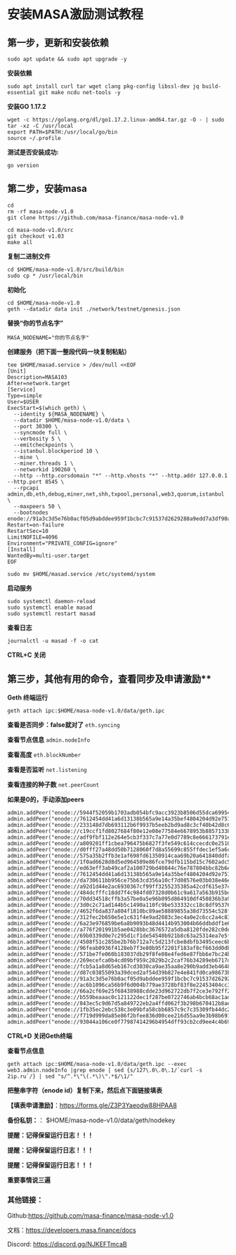 # 安装MASA激励测试教程
## 第一步，更新和安装依赖
```
sudo apt update && sudo apt upgrade -y
```
**安装依赖**
```
sudo apt install curl tar wget clang pkg-config libssl-dev jq build-essential git make ncdu net-tools -y
```
**安装GO 1.17.2**
```
wget -c https://golang.org/dl/go1.17.2.linux-amd64.tar.gz -O - | sudo tar -xz -C /usr/local
export PATH=$PATH:/usr/local/go/bin
source ~/.profile
```
**测试是否安装成功:**
```
go version
```

## 第二步，安装masa
```
cd 
rm -rf masa-node-v1.0
git clone https://github.com/masa-finance/masa-node-v1.0
```
```
cd masa-node-v1.0/src
git checkout v1.03
make all
```
**复制二进制文件**
```
cd $HOME/masa-node-v1.0/src/build/bin
sudo cp * /usr/local/bin
```
**初始化**
```
cd $HOME/masa-node-v1.0
geth --datadir data init ./network/testnet/genesis.json
```
**替换“你的节点名字”**
```
MASA_NODENAME="你的节点名字"
```
**创建服务（把下面一整段代码一块复制粘贴）**
```
tee $HOME/masad.service > /dev/null <<EOF
[Unit]
Description=MASA103
After=network.target
[Service]
Type=simple
User=$USER
ExecStart=$(which geth) \
  --identity ${MASA_NODENAME} \
  --datadir $HOME/masa-node-v1.0/data \
  --port 30300 \
  --syncmode full \
  --verbosity 5 \
  --emitcheckpoints \
  --istanbul.blockperiod 10 \
  --mine \
  --miner.threads 1 \
  --networkid 190260 \
  --http --http.corsdomain "*" --http.vhosts "*" --http.addr 127.0.0.1 --http.port 8545 \
  --rpcapi admin,db,eth,debug,miner,net,shh,txpool,personal,web3,quorum,istanbul \
  --maxpeers 50 \
  --bootnodes enode://91a3c3d5e76b0acf05d9abddee959f1bcbc7c91537d2629288a9edd7a3df90acaa46ffba0e0e5d49a20598e0960ac458d76eb8fa92a1d64938c0a3a3d60f8be4@54.158.188.182:21000
Restart=on-failure
RestartSec=10
LimitNOFILE=4096
Environment="PRIVATE_CONFIG=ignore"
[Install]
WantedBy=multi-user.target
EOF

sudo mv $HOME/masad.service /etc/systemd/system
```
**启动服务**
```
sudo systemctl daemon-reload
sudo systemctl enable masad
sudo systemctl restart masad 
```
**查看日志**
```
journalctl -u masad -f -o cat
```
**CTRL+C 关闭**

## 第三步，其他有用的命令，查看同步及申请激励**
**Geth 终端运行**
```
geth attach ipc:$HOME/masa-node-v1.0/data/geth.ipc
```
**查看是否同步：false就对了**
```eth.syncing```

**查看节点信息**
```admin.nodeInfo```

**查看高度**
```eth.blockNumber```

**查看是否监听**
```net.listening```

**查看连接的种子数**
```net.peerCount```

**如果是0的，手动添加peers**

```
admin.addPeer("enode://5944f52059b1703adb054bfc9acc3923b8506d55dca6995499c9e4ec3a3e9249c7a64f222ffa4bc7a88ccd6046eb0895a080a5e1dbfcf47a9254ba9748c56e28@65.108.220.81:30300")
admin.addPeer("enode://7612454dd41a6d13138b565a9e14a35bef4804204d92e751cfe2625648666b703525d821f34ffc198fac0d669a12d5f47e7cf15de4ebe65f39822a2523a576c4@81.29.137.40:30300")
admin.addPeer("enode://233148d7db693112b6f9937b5eeb2bd9ad8c3cf40b42d8c6312a7898e9aa22f79bae49dcf544a2e86377f5e11f22abfff47374aeb9285fed2202d0f4fa40fb1c@188.166.175.209:30300")
admin.addPeer("enode://c19ccf1fd8027684f80e12e08e77584e6678953b88571338baf68d5cec8ca78c9a5de243df981407ebdbcef52f0ba8431571908870f76e0dcc137d932cebdcbd@95.214.55.51:30300")
admin.addPeer("enode://adf9fbf112e264e5cb3f337c7a77e0d7789c8e666173791eafd42e196dc98033a3d9b28864c39544def8b279ef05719613ba08ec17f2cae615043b95a551b394@45.155.207.246:30300")
admin.addPeer("enode://a809201ff1cbea796475b6827f3fe549c614ccecdc0e25106aa90652e417b63db6c324e32e9cb2b3fb0c3ae2bd59483b044c01563d96deb402df1cca44c1f982@162.55.43.133:30300")
admin.addPeer("enode://d0fff27a48dd50b7128060f7d8a55699c855ffdec1ef5a6c06d433dce4bfb3b6567166cadac1a11bb744bbcbf3e5314b788b611289e379d271140d3438153ef5@135.181.212.183:30300")
admin.addPeer("enode://575a35b2ffb3e1af698fd61350914caa69b20a641840ddfa4d737e77c12024d9bb4474ec404ed3aa9587c28b3bbe9d5568a050a0b064a826e19587d6d05c78bf@65.21.131.215:30300")
admin.addPeer("enode://1f0ad6628d8d5ed964509e86fce79dfb115bd15c7602adc52e5a2d18a42a9b0eb91153bf153186ea275160eee842cdd62ef6466168d8b595299e639e86dfbe4b@78.46.150.209:30300")
admin.addPeer("enode://ed63eff3ab49caf2a100729bd40844c76e787804bbc82b6e65d6b52412e7ba8fe45f18d263167714b350bb32fa170fa4b86290a5cfbcfacdda3cb9206e926d94@65.21.180.25:30300")
admin.addPeer("enode://7612454dd41a6d13138b565a9e14a35bef4804204d92e751cfe2625648666b703525d821f34ffc198fac0d669a12d5f47e7cf15de4ebe65f39822a2523a576c4@81.29.137.40:30300")
admin.addPeer("enode://da730611bb956ce75b63cd356a10cf7d08576e03b038e46ee67085fa0b7c602e851bfbb89d77b760220c84127c50eb34a1ba56da402ffe7360da2118d679faa0@65.21.159.253:30300")
admin.addPeer("enode://a92d1d44e2ac6930367cf99ff3255235385a42cdf615e37c1f259c54240ff86d5516c45d1d551cb2647da7052b9e28cb2cd68128bdba613635aa328a29644bf7@185.205.244.179:30300")
admin.addPeer("enode://484dcfffc18dd7f4c984fd07328d0b61c9a617a563b915bd011109202aeb0bf30b27bfb54a4175f0d10f8114c73ed3369150af849de5b38be1c7eada89a9730b@185.187.170.57:30300")
admin.addPeer("enode://70dd34518cffb3a57be0a5e96b095d864910df450836b3a92844d929e254a4981b0f879487cbc0888b5c8fd3b8248e7b4876c3eeb0432492d55bdb98128c19ae@195.2.76.77:30300")
admin.addPeer("enode://3d0c2c71ad144b5c1490a110fc9be533332cc18c8df953763eb2e79686f938ab5ea03f6cda058a4b271ed9115e9df8a09e261537afc9cbe84eb7c76b49352870@95.217.204.111:30300")
admin.addPeer("enode://4652f6da837a804f1810bc89ae58889855a38d73554c528fc19c5e17bbc2eaa1647aa22545b4820cee26363b8204190f322a1dd157d2f2186d49258eb224c6db@51.195.234.246:30300")
admin.addPeer("enode://312fec2b650e5e1c631f4e9ad2083c3ec4a0e2c6cc2a4c838d1abc42a5b560d50e8c5cb583d6d8db8276427ee6fce40353ca4b7ecd6d3726d3083c95f6c0f651@139.59.231.153:30300")
admin.addPeer("enode://6a23e976859be6a8b9093b48d4414b953004b66ddbddf1e61df041446cd116127ddc8ac415e338b04abdfe6946f10e4142f9aa9b2f6a7b49d10c9d101e4f2edf@82.146.35.68:30300")
admin.addPeer("enode://a776f201991b5ae0428bbc3676572a5dba8120fde282c0de917d8e4776330e4eca2033fb55696cac700e5d88e24c8e9e739cf004cbd1fc33638742fdeb4256eb@130.255.170.151:21000")
admin.addPeer("enode://69b0339d0e7c295d1cf1de54540b921b8c63a25314ea7e5f58daf1ea850e4539890cc6e22c0427b3204cbdcbadcb69087beb279100ebb4511649f0fbfb6c3780@46.101.73.148:30300")
admin.addPeer("enode://4508f51c285be2b76b712a7c5d213fcbe8dbfb3495ceec6b3ec8c75296e9548b4c8880c51ecf615294c40f24b03026fd5b0e809f0141a09369bffb3fec953d52@139.59.140.15:21000")
admin.addPeer("enode://96feab0936f4128eb7f3e80b95f2201f183af8cf663dd0db3bcb022c867bad5fb58194966411a813d60961a5ee4823ceaea39e9de5bbc15984a4b5fc7800de77@157.90.225.116:30300")
admin.addPeer("enode://571be7fe060b183037db29f8fe08e4fed6e87fbb6e7bc24bc34e562adf09e29e06067be14e8b8f0f2581966f3424325e5093daae2f6afde0b5d334c2cd104c79@142.132.135.228:21000")
admin.addPeer("enode://269ecefca0b4cd09bf959c2029b2c2caf76b34289eb6717d735ce4ca49fbafa91de8182dd701171739a8eaa5d043dcae16aee212fe5fadf9ed8fa6a24a56951c@65.108.72.177:21000") 
admin.addPeer("enode://fcb5a1a8d65eb167cd3030ca9ae35aa8e290b9add3eb46481d0fbd1eb10065aeea40059f48314c88816aab2af9303e193becc511b1035c9fd8dbe97d21f913b9@52.1.125.71:21000")
admin.addPeer("enode://d87c03855093a39dced2af54d39b827e4e841fd0ca98673b2e94681d9d52d2f1b6a6d42754da86fa8f53d8105896fda44f3012be0ceb6342e114b0f01456924c@34.225.220.240:21000")
admin.addPeer("enode://91a3c3d5e76b0acf05d9abddee959f1bcbc7c91537d2629288a9edd7a3df90acaa46ffba0e0e5d49a20598e0960ac458d76eb8fa92a1d64938c0a3a3d60f8be4@54.158.188.182:21000")
admin.addPeer("enode://ac6b1096ca56b9f6d004b779ae3728bf83f8e22453404cc3cef16a3d9b96608bc67c4b30db88e0a5a6c6390213f7acbe1153ff6d23ce57380104288ae19373ef@54.146.254.245:21000")
admin.addPeer("enode://66a2cf69e25f68438988cdde23d962722db7f2ce3e792ff25f5f0a94ba0423f5618f91b7c749141b3ebe40dd1d28476e9f42612fe74091249993130dcf245376@138.201.155.226:21000")
admin.addPeer("enode://b559beaaac0c121122dec1f287be0722746ab4bcb68ac1ad2de70b1d50a801e4d1fb3102f41f27a9a396fa8a0aca8d116099141369301eb8e1ddd8b37cf2c2b4@138.201.91.105:21000")
admin.addPeer("enode://843ec5c9d67d5a849722eb2a4ffd062f3b298b670412b8ae29cb0ddb137f706de773ab8ec62197a7bd58a93612c0b0bd15261b7235b2183c1837752057b1051b@95.217.211.32:21000")
admin.addPeer("enode://1fb35ec2ebc538c3e09bfa58cbb6857c9c7c35309fb44dc24850b53c8f34387b70ef053bb9bc8ba26c79dd8f1d5f85189cd8c20c9c28f0923363dd8823a857a0@92.63.101.152:30300")
admin.addPeer("enode://f719d999da85e86f2bfee836d00cee216d55aa9e3b98b691cbf91b190b536b68732ba9fc7df1607bfabec53a784682af5b862f42289cf370cf69f3c9a1ce06bf@185.185.83.23:30300")
admin.addPeer("enode://93044a106ce0f77987414296b4954dff93cb2cd9ee4c4b6905f5d4f7d53e36346a023b854a1d8e3b82bcf8d28f6e7f5d6b716221e100742ca78fd76139990f62@127.0.0.1:30300")
```



**CTRL+D 关闭Geth终端**

**查看节点信息**
```
geth attach ipc:$HOME/masa-node-v1.0/data/geth.ipc --exec web3.admin.nodeInfo |grep enode | sed {s/127\.0\.0\.1/`curl -s 2ip.ru`/} | sed "s/^.*\"\(.*\)\".*$/\1/"
```

**把整串字符（enode id）复制下来，然后点下面链接填表**


**【填表申请激励】**：https://forms.gle/Z3P3Yaeodw88HPAA8

**备份私钥：**： $HOME/masa-node-v1.0/data/geth/nodekey


**提醒：记得保留运行日志！！！**

**提醒：记得保留运行日志！！！**

**提醒：记得保留运行日志！！！**

**重要事情说三遍**

### 其他链接：
Github:https://github.com/masa-finance/masa-node-v1.0

文档：https://developers.masa.finance/docs

Discord: https://discord.gg/NJKEFTmcaB


